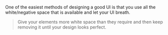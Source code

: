 One of the easiest methods of designing a good UI is that you use all the white/negative space that is available and let your UI breath. 

> Give your elements more white space than they require and then keep removing it until your design looks perfect.
